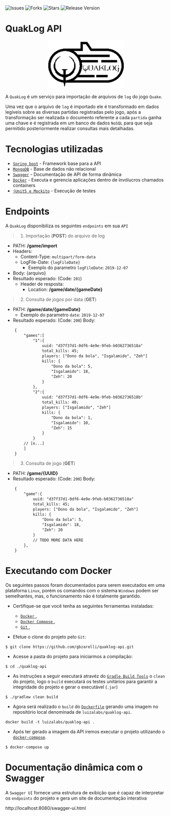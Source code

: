 ![Issues](https://img.shields.io/github/issues/gbzarelli/quaklog-api.svg) 
![Forks](https://img.shields.io/github/forks/gbzarelli/quaklog-api.svg) 
![Stars](https://img.shields.io/github/stars/gbzarelli/quaklog-api.svg) 
![Release Version](https://img.shields.io/github/release/gbzarelli/quaklog-api.svg)

# QuakLog API

<p align="center">
    <img src="./documentation/quaklog.png" height="150">
</p>

A `QuakLog` é um serviço para importação de arquivos de `log` do jogo `Quake`.

Uma vez que o arquivo de `log` é importado ele é transformado em dados legíveis sobre
as diversas partidas registradas pelo jogo, após a transformação ser realizada o documento
referente a cada `partida` ganha uma chave e é registrada em um banco de dados `NoSQL` para que 
seja permitido posteriormente realizar consultas mais detalhadas.

# Tecnologias utilizadas

 - [`Spring boot`](https://spring.io) - Framework base para a API
 - [`MongoDB`](https://www.mongodb.com) - Base de dados não relacional
 - [`Swagger`](https://swagger.io) - Documentação de API de forma dinâmica
 - [`Docker`](https://www.docker.com) - Executa e gerencia aplicações dentro de invólucros chamados containers
 - [`jUnit5 e Mockito`](https://junit.org/junit5/) - Execução de testes
 
# Endpoints

A `QuakLog` disponibiliza os seguintes `endpoints` em sua `API`

>1. Importação (**POST**) do arquivo de log
- PATH: **/game/import**
- Headers:
    - Content-Type: `multipart/form-data`
    - LogFile-Date: `{logFileDate}`
        * Exemplo do parametro `logFileDate`: `2019-12-07`
- Body: {arquivo}
- Resultado esperado: (Code: `201`)
    * Header de resposta:
      * Location: **/game/date/{gameDate}**

>2. Consulta de jogos por data (**GET**)
- PATH: **/game/date/{gameDate}**
  - Exemplo do parametro `date`: `2019-12-07`
- Resultado esperado: (Code: `200`)
Body:
```text
    {
        "games":[
            "1":{
                uuid: "d37f37d1-0df6-4e9e-9feb-b0362736518a"
                total_kills: 45;
                players: ["Dono da bola", "Isgalamido", "Zeh"]
                kills: {
                    "Dono da bola": 5,
                    "Isgalamido": 18,
                    "Zeh": 20
                }
            },
            "2":{
                uuid: "d37f37d1-0df6-4e9e-9feb-b0362736518b"
                total_kills: 40;
                players: ["Isgalamido", "Zeh"]
                kills: {
                    "Dono da bola": 1,
                    "Isgalamido": 10,
                    "Zeh": 15
                }
            }
        // [n...]
        ]
    }
```

>3. Consulta de jogo (**GET**)
- PATH: **/game/{UUID}**
- Resultado esperado: (Code: `200`)
Body:
```text
    {
        "game":{
            uuid: "d37f37d1-0df6-4e9e-9feb-b0362736518a"
            total_kills: 45;
            players: ["Dono da bola", "Isgalamido", "Zeh"]
            kills: {
                "Dono da bola": 5,
                "Isgalamido": 18,
                "Zeh": 20
            }
            // TODO MORE DATA HERE
        },
    }
```

# Executando com Docker

Os seguintes passos foram documentados para serem executados em uma plataforna
 `Linux`, porém os comandos com o sistema `Windows` podem ser semelhantes, mas,
 o funcionamento não é totalmente garantido. 
   
- Certifique-se que você tenha as seguintes ferramentas instaladas:
    * [`Docker` ](https://docs.docker.com/install/), 
    * [`Docker Compose` ](https://docs.docker.com/compose/install/),
    * [`Git` ](https://git-scm.com/downloads),

- Efetue o clone do projeto pelo `Git`:

```shell
$ git clone https://github.com/gbzarelli/quaklog-api.git
```

- Acesse a pasta do projeto para iniciarmos a compilação:

```shell
$ cd ./quaklog-api
```

- As instruções a seguir executará atravéz do [`Gradle Build Tools`](https://gradle.org) 
o `clean` do projeto, logo o `build` executará os testes unitários 
para garantir a integridade do projeto e gerar o executável (`.jar`)

```shell
$ ./gradlew clean build
```

- Agora será realizado o `build` do [`Dockerfile`](./Dockerfile) gerando uma imagem 
no repositório local denominada de `luizalabs/quaklog-api`. 

```shell
docker build -t luizalabs/quaklog-api .
```

- Após ter gerado a imagem da API iremos executar o projeto utilizando o [`docker-compose`](./docker-compose.yml).

```shell
$ docker-compose up
```

# Documentação dinâmica com o Swagger

A `Swagger UI` fornece uma estrutura de exibição que é capaz de interpretar os `endpoints` do projeto 
e gera um site de documentação interativa

http://localhost:8080/swagger-ui.html
